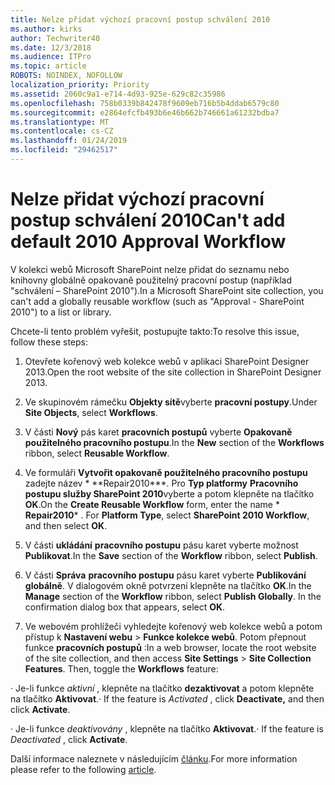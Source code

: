 ```yaml
---
title: Nelze přidat výchozí pracovní postup schválení 2010
ms.author: kirks
author: Techwriter40
ms.date: 12/3/2018
ms.audience: ITPro
ms.topic: article
ROBOTS: NOINDEX, NOFOLLOW
localization_priority: Priority
ms.assetid: 2060c9a1-e714-4d93-925e-629c82c35986
ms.openlocfilehash: 758b0339b842478f9609eb716b5b4ddab6579c80
ms.sourcegitcommit: e2864efcfb493b6e46b662b746661a61232bdba7
ms.translationtype: MT
ms.contentlocale: cs-CZ
ms.lasthandoff: 01/24/2019
ms.locfileid: "29462517"
---
```

# <a name="cant-add-default-2010-approval-workflow"></a><span data-ttu-id="ce127-102">Nelze přidat výchozí pracovní postup schválení 2010</span><span class="sxs-lookup"><span data-stu-id="ce127-102">Can't add default 2010 Approval Workflow</span></span>

<span data-ttu-id="ce127-103">V kolekci webů Microsoft SharePoint nelze přidat do seznamu nebo knihovny globálně opakovaně použitelný pracovní postup (například "schválení – SharePoint 2010").</span><span class="sxs-lookup"><span data-stu-id="ce127-103">In a Microsoft SharePoint site collection, you can't add a globally reusable workflow (such as "Approval - SharePoint 2010") to a list or library.</span></span>
  
<span data-ttu-id="ce127-104">Chcete-li tento problém vyřešit, postupujte takto:</span><span class="sxs-lookup"><span data-stu-id="ce127-104">To resolve this issue, follow these steps:</span></span> 
  
1. <span data-ttu-id="ce127-105">Otevřete kořenový web kolekce webů v aplikaci SharePoint Designer 2013.</span><span class="sxs-lookup"><span data-stu-id="ce127-105">Open the root website of the site collection in SharePoint Designer 2013.</span></span>
  
2. <span data-ttu-id="ce127-106">Ve skupinovém rámečku **Objekty sítě**vyberte **pracovní postupy**.</span><span class="sxs-lookup"><span data-stu-id="ce127-106">Under **Site Objects**, select **Workflows**.</span></span> 
  
3. <span data-ttu-id="ce127-107">V části **Nový** pás karet **pracovních postupů** vyberte **Opakovaně použitelného pracovního postupu**.</span><span class="sxs-lookup"><span data-stu-id="ce127-107">In the **New** section of the **Workflows** ribbon, select **Reusable Workflow**.</span></span> 
  
4. <span data-ttu-id="ce127-p101">Ve formuláři **Vytvořit opakovaně použitelného pracovního postupu** zadejte název \* \*\*Repair2010\*\*\*. Pro **Typ platformy** **Pracovního postupu služby SharePoint 2010**vyberte a potom klepněte na tlačítko **OK**.</span><span class="sxs-lookup"><span data-stu-id="ce127-p101">On the **Create Reusable Workflow** form, enter the name  \* **Repair2010**\* . For **Platform Type**, select **SharePoint 2010 Workflow**, and then select **OK**.</span></span> 
  
5. <span data-ttu-id="ce127-110">V části **ukládání** **pracovního postupu** pásu karet vyberte možnost **Publikovat**.</span><span class="sxs-lookup"><span data-stu-id="ce127-110">In the **Save** section of the **Workflow** ribbon, select **Publish**.</span></span> 
  
6. <span data-ttu-id="ce127-p102">V části **Správa** **pracovního postupu** pásu karet vyberte **Publikování globálně**. V dialogovém okně potvrzení klepněte na tlačítko **OK**.</span><span class="sxs-lookup"><span data-stu-id="ce127-p102">In the **Manage** section of the **Workflow** ribbon, select **Publish Globally**. In the confirmation dialog box that appears, select **OK**.</span></span> 
  
7. <span data-ttu-id="ce127-p103">Ve webovém prohlížeči vyhledejte kořenový web kolekce webů a potom přístup k **Nastavení webu** \> **Funkce kolekce webů**. Potom přepnout funkce **pracovních postupů** :</span><span class="sxs-lookup"><span data-stu-id="ce127-p103">In a web browser, locate the root website of the site collection, and then access **Site Settings** \> **Site Collection Features**. Then, toggle the **Workflows** feature:</span></span> 
  
<span data-ttu-id="ce127-115">· Je-li funkce *aktivní* , klepněte na tlačítko **dezaktivovat** a potom klepněte na tlačítko **Aktivovat**.</span><span class="sxs-lookup"><span data-stu-id="ce127-115">· If the feature is  *Activated*  , click **Deactivate,** and then click **Activate**.</span></span> 
  
<span data-ttu-id="ce127-116">· Je-li funkce *deaktivovány* , klepněte na tlačítko **Aktivovat**.</span><span class="sxs-lookup"><span data-stu-id="ce127-116">· If the feature is  *Deactivated*  , click **Activate**.</span></span> 
  
<span data-ttu-id="ce127-117">Další informace naleznete v následujícím [článku](https://go.microsoft.com/fwlink/?linkid=2047770&amp;clcid=0x409).</span><span class="sxs-lookup"><span data-stu-id="ce127-117">For more information please refer to the following [article](https://go.microsoft.com/fwlink/?linkid=2047770&amp;clcid=0x409).</span></span>
  


